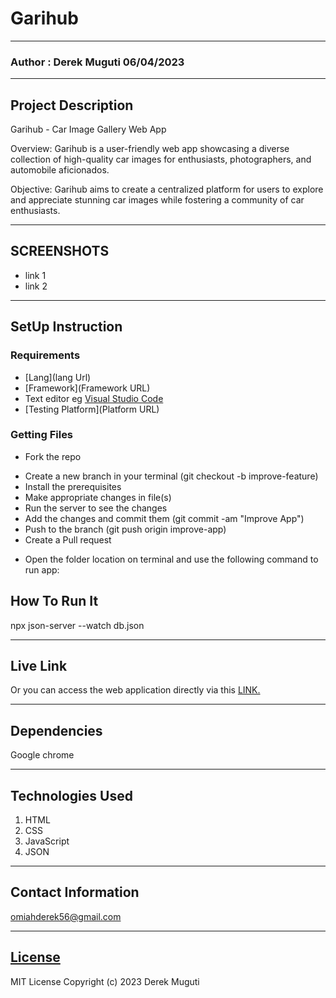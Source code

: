 # Garihub
*****
### Author : Derek Muguti 06/04/2023
****
## Project Description
Garihub - Car Image Gallery Web App

Overview:
Garihub is a user-friendly web app showcasing a diverse collection of high-quality car images for enthusiasts, photographers, and automobile aficionados.

Objective:
Garihub aims to create a centralized platform for users to explore and appreciate stunning car images while fostering a community of car enthusiasts.
******

## SCREENSHOTS
- link 1
- link 2


********
## SetUp Instruction
### Requirements
* [Lang](lang Url)
* [Framework](Framework URL)
* Text editor eg [Visual Studio Code](https://code.visualstudio.com/download)
* [Testing Platform](Platform URL)


### Getting Files
* Fork the repo
- Create a new branch in your terminal (git checkout -b improve-feature)
- Install the prerequisites
- Make appropriate changes in file(s)
- Run the server to see the changes
- Add the changes and commit them (git commit -am "Improve App")
- Push to the branch (git push origin improve-app)
- Create a Pull request
* Open the folder location on terminal and use the following command to run app:

## How To Run It
npx json-server --watch db.json

*****
## Live Link
Or you can access the web application directly via this [LINK.](link.com/)
*****
## Dependencies
Google chrome


*****
## Technologies Used
1. HTML
2. CSS
3. JavaScript
4. JSON
*****
## Contact Information
omiahderek56@gmail.com
*****
## [License](LICENSE)
MIT License
Copyright (c) 2023 Derek Muguti